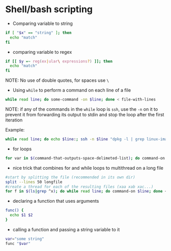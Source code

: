 # Shell/bash scripting

* Comparing variable to string

```bash
if [ "$x" == "string" ]; then
  echo "match"
fi
```

* comparing variable to regex

```bash
if [[ $y =~ reg(ex|ular\ expressions?) ]]; then
  echo "match"
fi
```

NOTE: No use of double quotes, for spaces use `\ `

* Using `while` to perform a command on each line of a file

```bash
while read line; do some-command -on $line; done < file-with-lines
```

NOTE: if any of the commands in the `while` loop is `ssh`, use the `-n` on it to prevent it from forwarding its output to stdin and stop the loop after the first iteration

Example:

```bash
while read line; do echo $line:; ssh -n $line "dpkg -l | grep linux-image; uname -a"; done < ~/source_file
```

* for loops

```bash
for var in $(command-that-outputs-space-delimeted-list); do command-on $f; done
```

* nice trick that combines for and while loops to multithread on a long file

```bash
#start by splitting the file (recommended in its own dir)
split --lines 50 longfile
#create a thread for each of the resulting files (xaa xab xac...)
for f in $(ls|grep ^x); do while read line; do command-on $line; done < $f & done
```
* declaring a function that uses arguments

```bash
func() {
  echo $1 $2
}
```

* calling a function and passing a string variable to it

```bash
var="some string"
func "$var"
```
